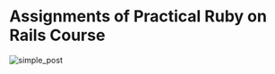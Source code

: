 # Assignments of Practical Ruby on Rails Course
![simple_post](https://github.com/jacky-xbb/simple_post)
